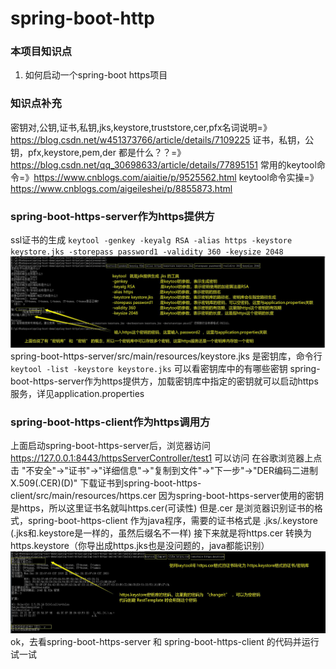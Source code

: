# spring-boot-http

### 本项目知识点
1. 如何启动一个spring-boot https项目

### 知识点补充
密钥对,公钥,证书,私钥,jks,keystore,truststore,cer,pfx名词说明=》https://blog.csdn.net/w451373766/article/details/7109225
证书，私钥，公钥，pfx,keystore,pem,der 都是什么？？=》https://blog.csdn.net/qq_30698633/article/details/77895151
常用的keytool命令=》https://www.cnblogs.com/aiaitie/p/9525562.html
keytool命令实操=》https://www.cnblogs.com/aigeileshei/p/8855873.html

### spring-boot-https-server作为https提供方
ssl证书的生成
`keytool -genkey -keyalg RSA -alias https -keystore keystore.jks -storepass password1 -validity 360 -keysize 2048`
![Image text](./README-RESOURCES/spring-boot-https-server1.jpg)
spring-boot-https-server/src/main/resources/keystore.jks  是密钥库，命令行 `keytool -list -keystore keystore.jks` 可以看密钥库中的有哪些密钥
spring-boot-https-server作为https提供方，加载密钥库中指定的密钥就可以启动https服务，详见application.properties


### spring-boot-https-client作为https调用方
上面启动spring-boot-https-server后，浏览器访问 https://127.0.0.1:8443/httpsServerController/test1 可以访问
在谷歌浏览器上点击 "不安全"->"证书"->"详细信息"->"复制到文件"->"下一步"->"DER编码二进制X.509(.CER)(D)" 下载证书到spring-boot-https-client/src/main/resources/https.cer
因为spring-boot-https-server使用的密钥是https，所以这里证书名就叫https.cer(可读性)
但是.cer 是浏览器识别证书的格式，spring-boot-https-client 作为java程序，需要的证书格式是 .jks/.keystore (.jks和.keystore是一样的，虽然后缀名不一样)
接下来就是将https.cer 转换为 https.keystore（你导出成https.jks也是没问题的，java都能识别）
![Image text](./README-RESOURCES/spring-boot-https-client3.jpg)
ok，去看spring-boot-https-server 和 spring-boot-https-client 的代码并运行试一试





